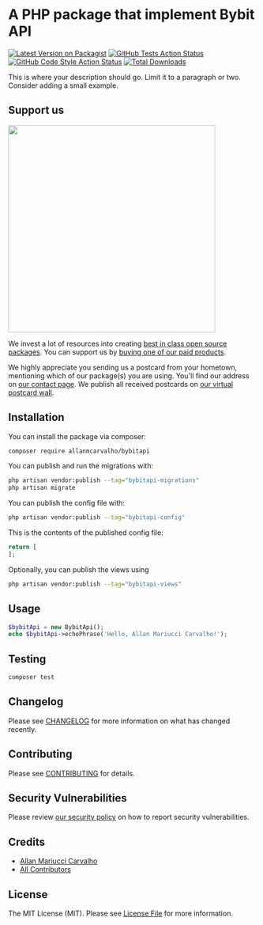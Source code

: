# A PHP package that implement Bybit API

[![Latest Version on Packagist](https://img.shields.io/packagist/v/allanmcarvalho/bybitapi.svg?style=flat-square)](https://packagist.org/packages/allanmcarvalho/bybitapi)
[![GitHub Tests Action Status](https://img.shields.io/github/actions/workflow/status/allanmcarvalho/bybitapi/run-tests.yml?branch=main&label=tests&style=flat-square)](https://github.com/allanmcarvalho/bybitapi/actions?query=workflow%3Arun-tests+branch%3Amain)
[![GitHub Code Style Action Status](https://img.shields.io/github/actions/workflow/status/allanmcarvalho/bybitapi/fix-php-code-style-issues.yml?branch=main&label=code%20style&style=flat-square)](https://github.com/allanmcarvalho/bybitapi/actions?query=workflow%3A"Fix+PHP+code+style+issues"+branch%3Amain)
[![Total Downloads](https://img.shields.io/packagist/dt/allanmcarvalho/bybitapi.svg?style=flat-square)](https://packagist.org/packages/allanmcarvalho/bybitapi)

This is where your description should go. Limit it to a paragraph or two. Consider adding a small example.

## Support us

[<img src="https://github-ads.s3.eu-central-1.amazonaws.com/BybitApi.jpg?t=1" width="419px" />](https://spatie.be/github-ad-click/BybitApi)

We invest a lot of resources into creating [best in class open source packages](https://spatie.be/open-source). You can support us by [buying one of our paid products](https://spatie.be/open-source/support-us).

We highly appreciate you sending us a postcard from your hometown, mentioning which of our package(s) you are using. You'll find our address on [our contact page](https://spatie.be/about-us). We publish all received postcards on [our virtual postcard wall](https://spatie.be/open-source/postcards).

## Installation

You can install the package via composer:

```bash
composer require allanmcarvalho/bybitapi
```

You can publish and run the migrations with:

```bash
php artisan vendor:publish --tag="bybitapi-migrations"
php artisan migrate
```

You can publish the config file with:

```bash
php artisan vendor:publish --tag="bybitapi-config"
```

This is the contents of the published config file:

```php
return [
];
```

Optionally, you can publish the views using

```bash
php artisan vendor:publish --tag="bybitapi-views"
```

## Usage

```php
$bybitApi = new BybitApi();
echo $bybitApi->echoPhrase('Hello, Allan Mariucci Carvalho!');
```

## Testing

```bash
composer test
```

## Changelog

Please see [CHANGELOG](CHANGELOG.md) for more information on what has changed recently.

## Contributing

Please see [CONTRIBUTING](CONTRIBUTING.md) for details.

## Security Vulnerabilities

Please review [our security policy](../../security/policy) on how to report security vulnerabilities.

## Credits

- [Allan Mariucci Carvalho](https://github.com/allanmcarvalho)
- [All Contributors](../../contributors)

## License

The MIT License (MIT). Please see [License File](LICENSE.md) for more information.
